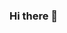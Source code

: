 ### Hi there 👋

<!--
**GhousMuhammadkhan28/GhousMuhammadKhan28** is a ✨ _special_ ✨ repository because its `README.md` (this file) appears on your GitHub profile.

Here are some ideas to get you started:

- 🔭 I’m currently working on Android & iOS native platform
- 🌱 I’m always learning new tech
- 👯 I’m looking to collaborate on BlockChain 
- 💬 Ask me about iOS and Android
- 📫 [How to reach me: ...](https://www.linkedin.com/in/ghous-khan/)
